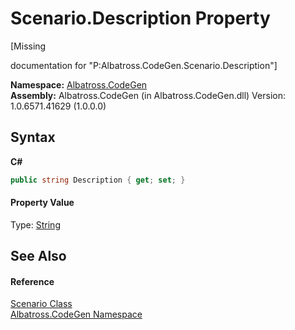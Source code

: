 # Scenario.Description Property 
 

\[Missing <summary> documentation for "P:Albatross.CodeGen.Scenario.Description"\]

**Namespace:**&nbsp;<a href="15cf6e12-be6a-9747-9980-acf9dcacbf1a">Albatross.CodeGen</a><br />**Assembly:**&nbsp;Albatross.CodeGen (in Albatross.CodeGen.dll) Version: 1.0.6571.41629 (1.0.0.0)

## Syntax

**C#**<br />
``` C#
public string Description { get; set; }
```


#### Property Value
Type: <a href="http://msdn2.microsoft.com/en-us/library/s1wwdcbf" target="_blank">String</a>

## See Also


#### Reference
<a href="2397f98f-acb4-76c0-a417-d18803a243d8">Scenario Class</a><br /><a href="15cf6e12-be6a-9747-9980-acf9dcacbf1a">Albatross.CodeGen Namespace</a><br />